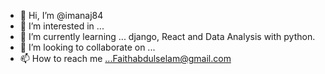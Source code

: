 - 👋 Hi, I’m @imanaj84
- 👀 I’m interested in ...
- 🌱 I’m currently learning ... django, React and Data Analysis with python.
- 💞️ I’m looking to collaborate on ...
- 📫 How to reach me ...Faithabdulselam@gmail.com 

<!---
imanaj84/imanaj84 is a ✨ special ✨ repository because its `README.md` (this file) appears on your GitHub profile.
You can click the Preview link to take a look at your changes.
--->
